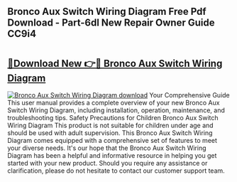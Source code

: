 ## Bronco Aux Switch Wiring Diagram Free Pdf Download - Part-6dl New Repair Owner Guide CC9i4

# <h2><a href="http://dfm8lcw.blite.top/?on=Bronco+Aux+Switch+Wiring+Diagram">🔗Download New 👉🔴 Bronco Aux Switch Wiring Diagram</a></h2>

[![Bronco Aux Switch Wiring Diagram download](https://i.imgur.com/lujVjoI.png)](http://dfm8lcw.blite.top/?on=Bronco+Aux+Switch+Wiring+Diagram)
Your Comprehensive Guide This user manual provides a complete overview of your new Bronco Aux Switch Wiring Diagram, including installation, operation, maintenance, and troubleshooting tips. Safety Precautions for Children Bronco Aux Switch Wiring Diagram This product is not suitable for children under age and should be used with adult supervision. This Bronco Aux Switch Wiring Diagram comes equipped with a comprehensive set of features to meet your diverse needs. It's our hope that the Bronco Aux Switch Wiring Diagram has been a helpful and informative resource in helping you get started with your new product. Should you require any assistance or clarification, please do not hesitate to contact our customer support team.
